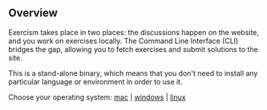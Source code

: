 
## Overview

Exercism takes place in two places: the discussions happen on the website, and you work on exercises locally. The Command Line Interface (CLI) bridges the gap, allowing you to fetch exercises and submit solutions to the site.

This is a stand-alone binary, which means that you don't need to install any particular language or environment in order to use it.

Choose your operating system: [mac](/cli/mac) | [windows](/cli/windows) | [linux](/cli/linux)

